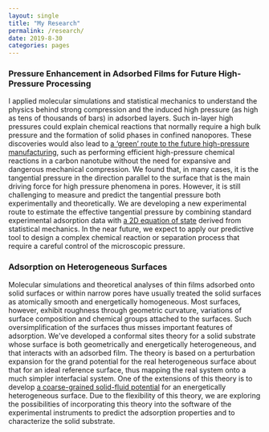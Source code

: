 ```yaml
---
layout: single
title: "My Research"
permalink: /research/
date: 2019-8-30
categories: pages
---
```

### Pressure Enhancement in Adsorbed Films for Future High-Pressure Processing
I applied molecular simulations and statistical mechanics to understand the physics behind strong compression and the induced high pressure (as high as tens of thousands of bars) in adsorbed layers. Such in-layer high pressures could explain chemical reactions that normally require a high bulk pressure and the formation of solid phases in confined nanopores. These discoveries would also lead to [a ‘green’ route to the future high-pressure manufacturing](https://www.sciencedirect.com/science/article/pii/S2095809917308354), such as performing efficient high-pressure chemical reactions in a carbon nanotube without the need for expansive and dangerous mechanical compression. We found that, in many cases, it is the tangential pressure in the direction parallel to the surface that is the main driving force for high pressure phenomena in pores. However, it is still challenging to measure and predict the tangential pressure both experimentally and theoretically. We are developing a new experimental route to estimate the effective tangential pressure by combining standard experimental adsorption data with [a 2D equation of state](https://aip.scitation.org/doi/abs/10.1063/1.5029488) derived from statistical mechanics. In the near future, we expect to apply our predictive tool to design a complex chemical reaction or separation process that require a careful control of the microscopic pressure. 





### Adsorption on Heterogeneous Surfaces
Molecular simulations and theoretical analyses of thin films adsorbed onto solid surfaces or within narrow pores have usually treated the solid surfaces as atomically smooth and energetically homogeneous. Most surfaces, however, exhibit roughness through geometric curvature, variations of surface composition and chemical groups attached to the surfaces. Such oversimplification of the surfaces thus misses important features of adsorption. We've developed a conformal sites theory for a solid substrate whose surface is both geometrically and energetically heterogeneous, and that interacts with an adsorbed film. The theory is based on a perturbation expansion for the grand potential for the real heterogeneous surface about that for an ideal reference surface, thus mapping the real system onto a much simpler interfacial system. One of the extensions of this theory is to develop [a coarse-grained solid-fluid potential](https://pubs.acs.org/doi/10.1021/acs.langmuir.9b00440) for an energetically heterogeneous surface. Due to the flexibility of this theory, we are exploring the possibilities of incorporating this theory into the software of the experimental instruments to predict the adsorption properties and to characterize the solid substrate. 






